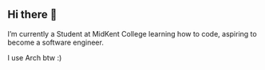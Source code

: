 ## Hi there 👋


I’m currently a Student at MidKent College learning how to code, aspiring to become a software engineer.

I use Arch btw :)

